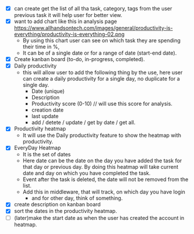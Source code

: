 - [x] can create get the list of all tha task, category, tags from the user previous task
  it will help user for better view.
- [x] want to add chart like this in analysis page <https://www.allhandsontech.com/images/general/productivity-is-everything/productivity-is-everything-02.png>
  - By using this chart user can see on which task they are spending their time in %,
  - It can be of a single date or for a range of date (start-end date). 
- [x] Create kanban board (to-do, in-progress, completed).
- [x] Daily productivity
  - this will allow user to add the following thing by the use, here user can create a daily productivity for a single day, no duplicate for a single day.
    - Date (unique)
    - Description
    - Productivity score (0-10) // will use this score for analysis.
    - creation date
    - last update
    - add / detete / update / get by date / get all.
- [x] Productivity heatmap
  - It will use the Daily productivity feature to show the heatmap with productivity.
- [x] EveryDay Heatmap
  - It is the set of dates
  - Here date can be the date on the day you have added the task for that day or previous day.
    By doing this heatmap will take current date and day on which you have completed the task.
  - Event after the task is deleted, the date will not be removed from the list.
  - Add this in middleware, that will track, on which day you have login
    - and for other day, think of something.
- [x] create description on kanban board
- [x] sort the dates in the productivity heatmap.
- [ ] (later)make the start date as when the user has created the account in heatmap.
